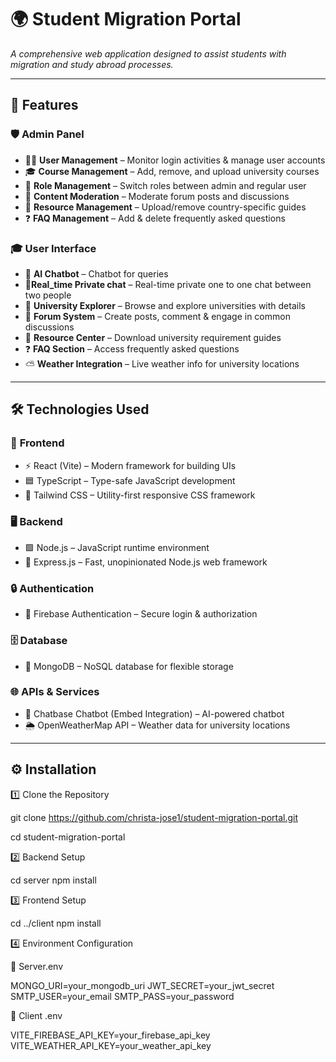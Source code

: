 # 🌍 Student Migration Portal  

_A comprehensive web application designed to assist students with migration and study abroad processes._  

---

## 🚀 Features  

### 🛡️ **Admin Panel**
- 🧑‍💼 **User Management** – Monitor login activities & manage user accounts  
- 🎓 **Course Management** – Add, remove, and upload university courses  
- 🔑 **Role Management** – Switch roles between admin and regular user  
- 📝 **Content Moderation** – Moderate forum posts and discussions  
- 📂 **Resource Management** – Upload/remove country-specific guides  
- ❓ **FAQ Management** – Add & delete frequently asked questions  

### 🎓 **User Interface**
- 🤖 **AI Chatbot** – Chatbot for  queries
- 👥**Real_time Private chat** – Real-time private one to one chat between two people
- 🏫 **University Explorer** – Browse and explore universities with details  
- 💬 **Forum System** – Create posts, comment & engage in common  discussions  
- 📘 **Resource Center** – Download university requirement guides  
- ❓ **FAQ Section** – Access frequently asked questions  
- ⛅ **Weather Integration** – Live weather info for university locations  

---

## 🛠️ Technologies Used  

### 🎨 **Frontend**
- ⚡ React (Vite) – Modern framework for building UIs  
- 🟦 TypeScript – Type-safe JavaScript development  
- 🎨 Tailwind CSS – Utility-first responsive CSS framework  

### 🖥️ **Backend**
- 🟩 Node.js – JavaScript runtime environment  
- 🚀 Express.js – Fast, unopinionated Node.js web framework  

### 🔒 **Authentication**
- 🔑 Firebase Authentication – Secure login & authorization  

### 🗄️ **Database**
- 🍃 MongoDB – NoSQL database for flexible storage  

### 🌐 **APIs & Services**
- 💬 Chatbase Chatbot (Embed Integration) – AI-powered chatbot  
- 🌦️ OpenWeatherMap API – Weather data for university locations  

---

## ⚙️ Installation  


1️⃣ Clone the Repository  

git clone https://github.com/christa-jose1/student-migration-portal.git

cd student-migration-portal

2️⃣ Backend Setup

cd server
npm install

3️⃣ Frontend Setup

cd ../client
npm install

4️⃣ Environment Configuration

🔧 Server.env

MONGO_URI=your_mongodb_uri
JWT_SECRET=your_jwt_secret
SMTP_USER=your_email
SMTP_PASS=your_password

🔧 Client .env

VITE_FIREBASE_API_KEY=your_firebase_api_key
VITE_WEATHER_API_KEY=your_weather_api_key

